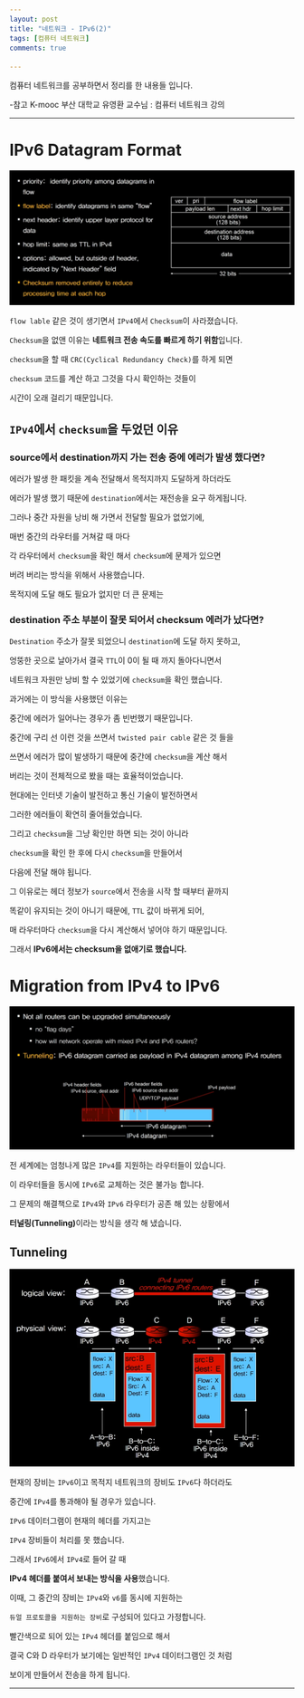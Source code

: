 ```yaml
---
layout: post
title: "네트워크 - IPv6(2)"
tags: [컴퓨터 네트워크]
comments: true

---
```


컴퓨터 네트워크를 공부하면서 정리를 한 내용들 입니다.

-참고 K-mooc 부산 대학교 유영환 교수님 : 컴퓨터 네트워크 강의

---

# IPv6 Datagram Format

<img src="https://raw.githubusercontent.com/junghyun100/junghyun100.github.io/master/images/1222/IPv6%20Datagram%20Format.PNG">

`flow lable` 같은 것이 생기면서 `IPv4`에서 `Checksum`이 사라졌습니다.

`Checksum`을 없앤 이유는 <strong>네트워크 전송 속도를 빠르게 하기 위함</strong>입니다.

`checksum`을 할 때 `CRC(Cyclical Redundancy Check)`를 하게 되면

`checksum` 코드를 계산 하고 그것을 다시 확인하는 것들이 

시간이 오래 걸리기 때문입니다.

## `IPv4`에서 `checksum`을 두었던 이유

### source에서 destination까지 가는 전송 중에 에러가 발생 했다면?

에러가 발생 한 패킷을 계속 전달해서 목적지까지 도달하게 하더라도

에러가 발생 했기 때문에 `destination`에서는 재전송을 요구 하게됩니다.

그러나 중간 자원을 낭비 해 가면서 전달할 필요가 없었기에,

매번 중간의 라우터를 거쳐갈 때 마다 

각 라우터에서 `checksum`을 확인 해서 `checksum`에 문제가 있으면 

버려 버리는 방식을 위해서 사용했습니다.

목적지에 도달 해도 필요가 없지만 더 큰 문제는 

### destination 주소 부분이 잘못 되어서 checksum 에러가 났다면?

`Destination` 주소가 잘못 되었으니 `destination`에 도달 하지 못하고,

엉뚱한 곳으로 날아가서 결국 `TTL`이 0이 될 때 까지 돌아다니면서

네트워크 자원만 낭비 할 수 있었기에 `checksum`을 확인 했습니다.

과거에는 이 방식을 사용했던 이유는 

중간에 에러가 일어나는 경우가 좀 빈번했기 때문입니다.

중간에 구리 선 이런 것을 쓰면서 `twisted pair cable` 같은 것 들을

쓰면서 에러가 많이 발생하기 때문에 중간에 `checksum`을 계산 해서 

버리는 것이 전체적으로 봤을 때는 효율적이었습니다.

현대에는 인터넷 기술이 발전하고 통신 기술이 발전하면서 

그러한 에러들이 확연히 줄어들었습니다.

그리고 `checksum`을 그냥 확인만 하면 되는 것이 아니라 

`checksum`을 확인 한 후에 다시 `checksum`을 만들어서 

다음에 전달 해야 됩니다.

그 이유로는 헤더 정보가 `source`에서 전송을 시작 할 때부터 끝까지 

똑같이 유지되는 것이 아니기 때문에, `TTL` 값이 바뀌게 되어, 

매 라우터마다 `checksum`을 다시 계산해서 넣어야 하기 때문입니다.

그래서 <strong>IPv6에서는 checksum을 없애기로 했습니다.</strong>

# Migration from IPv4 to IPv6

<img src="https://raw.githubusercontent.com/junghyun100/junghyun100.github.io/master/images/1222/Migration%20from%20IPv4%20to%20IPv6.PNG">

전 세계에는 엄청나게 많은 `IPv4`를 지원하는 라우터들이 있습니다.

이 라우터들을 동시에 `IPv6`로 교체하는 것은 불가능 합니다.

그 문제의 해결책으로 `IPv4`와 `IPv6` 라우터가 공존 해 있는 상황에서

<strong>터널링(Tunneling)</strong>이라는 방식을 생각 해 냈습니다.

## Tunneling

<img src="https://raw.githubusercontent.com/junghyun100/junghyun100.github.io/master/images/1222/Tunneling.PNG">

현재의 장비는 `IPv6`이고 목적지 네트워크의 장비도 `IPv6`다 하더라도 

중간에 `IPv4`를 통과해야 될 경우가 있습니다.

`IPv6` 데이터그램이 현재의 헤더를 가지고는 

`IPv4` 장비들이 처리를 못 했습니다. 

그래서 `IPv6`에서 `IPv4`로 들어 갈 때 

<strong>IPv4 헤더를 붙여서 보내는 방식을 사용</strong>했습니다.

이때, 그 중간의 장비는 `IPv4`와 `v6`를 동시에 지원하는 

`듀얼 프로토콜을 지원하는 장비`로 구성되어 있다고 가정합니다.

빨간색으로 되어 있는 `IPv4` 헤더를 붙임으로 해서 

결국 C와 D 라우터가 보기에는 일반적인 `IPv4` 데이터그램인 것 처럼

보이게 만들어서 전송을 하게 됩니다.

---
